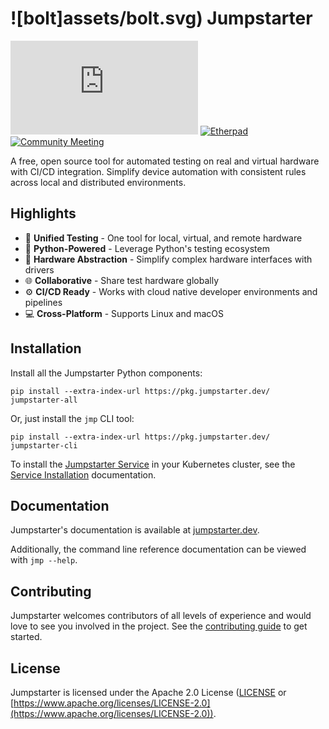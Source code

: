 # ![bolt]assets/bolt.svg) Jumpstarter

[![Matrix](https://img.shields.io/matrix/jumpstarter%3Amatrix.org?color=blue)](https://matrix.to/#/#jumpstarter:matrix.org)
[![Etherpad](https://img.shields.io/badge/Etherpad-Notes-blue?logo=etherpad)](https://etherpad.jumpstarter.dev/pad-lister)
[![Community Meeting](https://img.shields.io/badge/Weekly%20Meeting-Google%20Meet-blue?logo=google-meet)](https://meet.google.com/gzd-hhbd-hpu)

A free, open source tool for automated testing on real and virtual hardware with CI/CD integration. Simplify device automation with consistent rules across local and distributed environments.

## Highlights

- 🧪 **Unified Testing** - One tool for local, virtual, and remote hardware
- 🐍 **Python-Powered** - Leverage Python's testing ecosystem
- 🔌 **Hardware Abstraction** - Simplify complex hardware interfaces with drivers
- 🌐 **Collaborative** - Share test hardware globally
- ⚙️ **CI/CD Ready** - Works with cloud native developer environments and pipelines
- 💻 **Cross-Platform** - Supports Linux and macOS

## Installation

Install all the Jumpstarter Python components:

```shell
pip install --extra-index-url https://pkg.jumpstarter.dev/ jumpstarter-all
```

Or, just install the `jmp` CLI tool:

```shell
pip install --extra-index-url https://pkg.jumpstarter.dev/ jumpstarter-cli
```

To install the [Jumpstarter Service](https://jumpstarter.dev/introduction/service.html)
in your Kubernetes cluster, see the [Service Installation](https://jumpstarter.dev/installation/service/index.html)
documentation.

## Documentation

Jumpstarter's documentation is available at [jumpstarter.dev](https://jumpstarter.dev).

Additionally, the command line reference documentation can be viewed with `jmp --help`.

## Contributing

Jumpstarter welcomes contributors of all levels of experience and would love to
see you involved in the project. See the [contributing guide](CONTRIBUTING.md) to get started.

## License

Jumpstarter is licensed under the Apache 2.0 License ([LICENSE](LICENSE) or [https://www.apache.org/licenses/LICENSE-2.0](https://www.apache.org/licenses/LICENSE-2.0)).
